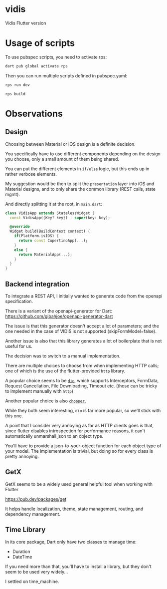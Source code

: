 # vidis

Vidis Flutter version

# Usage of scripts

To use pubspec scripts, you need to activate rps:

```bash
dart pub global activate rps
```

Then you can run multiple scripts defined in pubspec.yaml:

```bash
rps run dev
```

```
rps build
```

# Observations

## Design

Choosing between Material or iOS design is a definite decision.

You specifically have to use different components depending on the design you choose, only a small amount of them being shared.

You can put the different elements in `if/else` logic, but this ends up in rather verbose elements.

My suggestion would be then to split the `presentation` layer into iOS and Material designs, and to only share the common library (REST calls, state mgmt).

And directly splitting it at the root, in `main.dart`:

```dart
class VidisApp extends StatelessWidget {
  const VidisApp({Key? key}) : super(key: key);

  @override
  Widget build(BuildContext context) {
    if(Platform.isIOS) {
      return const CupertinoApp(...);
    }
    else {
      return MaterialApp(...);
    }
  }
}
```

## Backend integration

To integrate a REST API, I initially wanted to generate code from the openapi specification.

There is a variant of the openapi-generator for Dart: https://github.com/gibahjoe/openapi-generator-dart

The issue is that this generator doesn't accept a lot of parameters; and the one needed in the case of VIDIS is not supported (skipFormModel=false).

Another issue is also that this library generates a lot of boilerplate that is not useful for us.

The decision was to switch to a manual implementation.

There are multiple choices to choose from when implementing HTTP calls; one of which is the use of the flutter-provided `http` library.

A popular choice seems to be [`dio`](https://pub.dev/packages/dio), which supports Interceptors, FormData, Request Cancellation, File Downloading, Timeout etc. (those can be tricky to implement manually with `http`)

Another popular choice is also [`chopper`](https://pub.dev/packages/chopper), 

While they both seem interesting, `dio` is far more popular, so we'll stick with this one.

A point that I consider very annoying as far as HTTP clients goes is that, since flutter disables introspection for performance reasons, 
it can't automatically unmarshall json to an object type.

You'll have to provide a json-to-your-object function for each object type of your model. The implementation is trivial, but doing so for every class is pretty annoying.



## GetX

GetX seems to be a widely used general helpful tool when working with Flutter

https://pub.dev/packages/get

It helps handle localization, theme, state management, routing, and dependency management.

## Time Library

In its core package, Dart only have two classes to manage time:
- Duration
- DateTime

If you need more than that, you'll have to install a library, but they don't seem to be used very widely...

I settled on time_machine.

